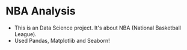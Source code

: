 # NBA Analysis
- This is an Data Science project. It's about NBA (National Basketball League).
- Used Pandas, Matplotlib and Seaborn!

